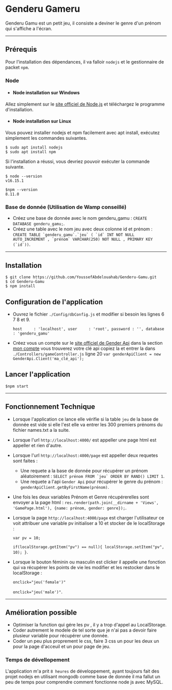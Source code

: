 # Genderu Gameru

Genderu Gamu est un petit jeu, il consiste a deviner le genre d'un prénom qui s'affiche a l'écran.

---
## Prérequis

Pour l'installation des dépendances, il va falloir `nodejs` et le gestionnaire de packet `npm`.

### Node 

- #### Node installation sur Windows
Allez simplement sur le [site officiel de Node.js](https://nodejs.org/) et téléchargez le programme d'installation.

- #### Node installation sur Linux
Vous pouvez installer nodejs et npm facilement avec apt install, exécutez simplement les commandes suivantes.

    $ sudo apt install nodejs
    $ sudo apt install npm

Si l'installation a réussi, vous devriez pouvoir exécuter la commande suivante.

    $ node --version
    v16.15.1

    $npm --version
    8.11.0
### Base de donnée (Utilisation de Wamp conseillé)

- Créez une base de donnée avec le nom genderu_gamu : `CREATE DATABASE genderu_gamu;`.
- Créez une table avec le nom jeu avec deux colonne id et prénom : ``CREATE TABLE `genderu_gamu`.`jeu` ( `id` INT NOT NULL AUTO_INCREMENT , `prénom` VARCHAR(250) NOT NULL , PRIMARY KEY (`id`))``.
---
## Installation
    $ git clone https://github.com/YoussefAbdelouahab/Genderu-Gamu.git
    $ cd Genderu-Gamu
    $ npm install

## Configuration de l'application
- Ouvrez le fichier `./Config/dbConfig.js` et modifier si besoin les lignes 6 7 8 et 9.

   `host     : 'localhost',
    user     : 'root',
    password : '',
    database : 'genderu_gamu'`

- Créez vous un compte sur le [site officiel de Gender Api](https://gender-api.com/fr/account/login) dans la section [mon compte](https://gender-api.com/fr/account/overview) vous trouverez votre clé api copiez la et entrer la dans `./Controllers/gameController.js` ligne 20 `var genderApiClient = new GenderApi.Client('ma_clé_api');`

## Lancer l'application
    $npm start
---
## Fonctionnement Technique
- Lorsque l'application ce lance elle vérifie si la table `jeu` de la base de donnée est vide si elle l'est elle va entrer les 300 premiers prénoms du fichier names.txt a la suite.

- Lorsque l'url `http://localhost:4000/` est appeller une page html est appeller et rien d'autre.

- Lorsque l'url `http://localhost:4000/page` est appeller deux requetes sont faites : 

    - Une requete a la base de donnée pour récupérer un prénom aléatoirement : ``SELECT prénom FROM `jeu` ORDER BY RAND() LIMIT 1``.
    - Une requete a l'api `Gender Api` pour récupérer le genre du prénom : `genderApiClient.getByFirstName(prénom)`.

- Une fois les deux variables Prénom et Genre récupérerelles sont envoyer a la page html :  `res.render(path.join(__dirname + 'Views', 'GamePage.html'), {name: prénom, gender: genre});`.

- Lorsque la page `http://localhost:4000/page` est charger l'utilisateur ce voit attribuer une variable pv initialiser a 10 et stocker de le localStorage : 

    `var pv = 10;`

    `if(localStorage.getItem("pv") == null){
		localStorage.setItem("pv", 10);
	}`.

- Lorsque le bouton féminin ou masculin est clicker il appelle une fonction qui va récupérer les points de vie les modifier et les restocker dans le localStorage :

    `onclick="jeu('female')"` 

    `onclick="jeu('male')"`.

---
## Amélioration possible

- Optimiser la function qui gére les pv , il y a trop d'appel au LocalStorage.
- Coder autrement le modele de tel sorte que je n'ai pas a devoir faire plusieur variable pour récupérer une donnée.
- Coder un peu plus proprement le css, faire 3 css un pour les deux un pour la page d'acceuil et un pour page de jeu.

### Temps de dévellopement
L'application m'a prit `8 heures` de développement, ayant toujours fait des projet nodejs en utilisant mongodb comme base de donnée il ma fallut un peu de temps pour comprendre comment fonctionne node js avec MySQL.